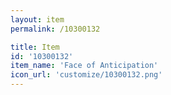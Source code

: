 ```yaml
---
layout: item
permalink: /10300132

title: Item
id: '10300132'
item_name: 'Face of Anticipation'
icon_url: 'customize/10300132.png'
---
```

